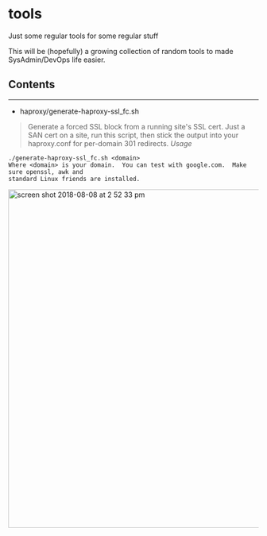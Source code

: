 # tools
Just some regular tools for some regular stuff

This will be (hopefully) a growing collection of random tools to made SysAdmin/DevOps life easier.


## Contents
------

  * haproxy/generate-haproxy-ssl_fc.sh
> Generate a forced SSL block from a running site's SSL cert.  Just a SAN cert on a site,
> run this script, then stick the output into your haproxy.conf for per-domain 301 redirects.
*Usage*
```
./generate-haproxy-ssl_fc.sh <domain>
Where <domain> is your domain.  You can test with google.com.  Make sure openssl, awk and
standard Linux friends are installed.
```
<img width="682" alt="screen shot 2018-08-08 at 2 52 33 pm" src="https://user-images.githubusercontent.com/691270/43821092-bd8c7d02-9b1a-11e8-8141-7e32f4bb72a0.png">



